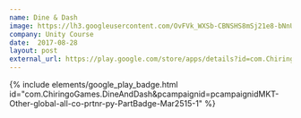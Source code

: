 ```yaml
---
name: Dine & Dash
image: https://lh3.googleusercontent.com/OvFVk_WXSb-CBNSHS8mSj21e8-bNnU3coSM4nFT1AzS1j9g8nDfcVmyD-n5mEm03TlqAF3YQY3NfASuUn4snFJjWUmCM64m5ss1q1ZTWJyqPG-QaUkCawgT7yu89uCBAChXS6XVd2A=w700
company: Unity Course
date:  2017-08-28
layout: post
external_url: https://play.google.com/store/apps/details?id=com.ChiringoGames.DineAndDash&hl=en_US
---
```


{% include elements/google_play_badge.html id="com.ChiringoGames.DineAndDash&pcampaignid=pcampaignidMKT-Other-global-all-co-prtnr-py-PartBadge-Mar2515-1" %}